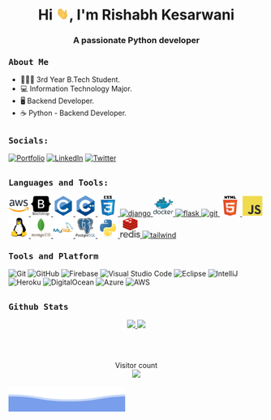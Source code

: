 <h1 align="center">Hi <img src="https://github.com/devptyagi/devptyagi/blob/main/assets/Hi.gif" height="25px">, I'm Rishabh Kesarwani</h1>
<h3 align="center">A passionate Python developer</h3>

 ### 
 <h3><b><samp>About Me</samp></b></h3>

- 👨🏻‍🎓 3rd Year B.Tech Student.
- 💻 Information Technology Major.
- 🖥 Backend Developer.
- ☕️ Python - Backend Developer.

 ## 
<h3><b><samp>Socials:</samp></b></h3>
 
[![Portfolio](https://img.shields.io/badge/Portfolio-%23000000.svg?style=for-the-badge&logo=firefox&logoColor=#FF7139)](https://irishabh.me)
[![LinkedIn](https://img.shields.io/badge/LinkedIn-%230077B5.svg?logo=linkedin&logoColor=white)](https://www.linkedin.com/in/rishabhkesarwanii/) [![Twitter](https://img.shields.io/badge/Twitter-%231DA1F2.svg?logo=Twitter&logoColor=white)](https://twitter.com/rishabh_3012) 

##
<h3><b><samp>Languages and Tools:</samp></b></h3>
<p align="left"> <a href="https://aws.amazon.com" target="_blank" rel="noreferrer"> <img src="https://raw.githubusercontent.com/devicons/devicon/master/icons/amazonwebservices/amazonwebservices-original-wordmark.svg" alt="aws" width="40" height="40"/> </a> <a href="https://getbootstrap.com" target="_blank" rel="noreferrer"> <img src="https://raw.githubusercontent.com/devicons/devicon/master/icons/bootstrap/bootstrap-plain-wordmark.svg" alt="bootstrap" width="40" height="40"/> </a> <a href="https://www.cprogramming.com/" target="_blank" rel="noreferrer"> <img src="https://raw.githubusercontent.com/devicons/devicon/master/icons/c/c-original.svg" alt="c" width="40" height="40"/> </a> <a href="https://www.w3schools.com/cpp/" target="_blank" rel="noreferrer"> <img src="https://raw.githubusercontent.com/devicons/devicon/master/icons/cplusplus/cplusplus-original.svg" alt="cplusplus" width="40" height="40"/> </a> <a href="https://www.w3schools.com/css/" target="_blank" rel="noreferrer"> <img src="https://raw.githubusercontent.com/devicons/devicon/master/icons/css3/css3-original-wordmark.svg" alt="css3" width="40" height="40"/> </a> <a href="https://www.djangoproject.com/" target="_blank" rel="noreferrer"> <img src="https://cdn.worldvectorlogo.com/logos/django.svg" alt="django" width="40" height="40"/> </a> <a href="https://www.docker.com/" target="_blank" rel="noreferrer"> <img src="https://raw.githubusercontent.com/devicons/devicon/master/icons/docker/docker-original-wordmark.svg" alt="docker" width="40" height="40"/> </a> <a href="https://flask.palletsprojects.com/" target="_blank" rel="noreferrer"> <img src="https://www.vectorlogo.zone/logos/pocoo_flask/pocoo_flask-icon.svg" alt="flask" width="40" height="40"/> </a> <a href="https://git-scm.com/" target="_blank" rel="noreferrer"> <img src="https://www.vectorlogo.zone/logos/git-scm/git-scm-icon.svg" alt="git" width="40" height="40"/> </a> <a href="https://www.w3.org/html/" target="_blank" rel="noreferrer"> <img src="https://raw.githubusercontent.com/devicons/devicon/master/icons/html5/html5-original-wordmark.svg" alt="html5" width="40" height="40"/> </a> <a href="https://developer.mozilla.org/en-US/docs/Web/JavaScript" target="_blank" rel="noreferrer"> <img src="https://raw.githubusercontent.com/devicons/devicon/master/icons/javascript/javascript-original.svg" alt="javascript" width="40" height="40"/> </a> <a href="https://www.linux.org/" target="_blank" rel="noreferrer"> <img src="https://raw.githubusercontent.com/devicons/devicon/master/icons/linux/linux-original.svg" alt="linux" width="40" height="40"/> </a> <a href="https://www.mongodb.com/" target="_blank" rel="noreferrer"> <img src="https://raw.githubusercontent.com/devicons/devicon/master/icons/mongodb/mongodb-original-wordmark.svg" alt="mongodb" width="40" height="40"/> </a> <a href="https://www.mysql.com/" target="_blank" rel="noreferrer"> <img src="https://raw.githubusercontent.com/devicons/devicon/master/icons/mysql/mysql-original-wordmark.svg" alt="mysql" width="40" height="40"/> </a> <a href="https://www.postgresql.org" target="_blank" rel="noreferrer"> <img src="https://raw.githubusercontent.com/devicons/devicon/master/icons/postgresql/postgresql-original-wordmark.svg" alt="postgresql" width="40" height="40"/> </a> <a href="https://www.python.org" target="_blank" rel="noreferrer"> <img src="https://raw.githubusercontent.com/devicons/devicon/master/icons/python/python-original.svg" alt="python" width="40" height="40"/> </a>  <a href="https://redis.io" target="_blank" rel="noreferrer"> <img src="https://raw.githubusercontent.com/devicons/devicon/master/icons/redis/redis-original-wordmark.svg" alt="redis" width="40" height="40"/> </a> <a href="https://tailwindcss.com/" target="_blank" rel="noreferrer"> <img src="https://www.vectorlogo.zone/logos/tailwindcss/tailwindcss-icon.svg" alt="tailwind" width="40" height="40"/> </a> </p>

###
<h3><b><samp>Tools and Platform</samp></b></h3>

![Git](https://img.shields.io/badge/Git-F05032?style=flat-square&logo=Git&logoColor=white)
![GitHub](https://img.shields.io/badge/GitHub-181717?style=flat-square&logo=github)
![Firebase](https://img.shields.io/badge/Firebase-ffcb2c?style=flat-square&logo=Firebase&logoColor=DD1100)
![Visual Studio Code](https://img.shields.io/badge/Visual_Studio_Code-007ACC?style=flat-square&logo=Visual-Studio-Code&logoColor=white)
![Eclipse](https://img.shields.io/badge/Eclipse-cccccc?style=flat-square&logo=eclipse&logoColor=29234f)
![IntelliJ](https://img.shields.io/badge/IntelliJ-E3445E?style=flat-square&logo=intellijidea&logoColor=white)
![Heroku](https://img.shields.io/badge/Heroku-430098?style=flat-square&logo=Heroku&logoColor=white)
![DigitalOcean](https://img.shields.io/badge/DigitalOcean-307FEF?style=flat-square&logo=DigitalOcean&logoColor=white)
![Azure](https://img.shields.io/badge/Azure-365B9E?style=flat-square&logo=microsoftazure&logoColor=white) 
![AWS](https://img.shields.io/badge/AWS-EA9836?style=flat-square&logo=amazonaws&logoColor=white) 


## 
<h3><b><samp>Github Stats</samp></b></h3>
  
<p align="center">
  <a href="https://github.com/rishabhkesarwanii"><span>
    <img height="48%" src="https://github-readme-stats.vercel.app/api?username=rishabhkesarwanii&count_private=true&show_icons=true&theme=tokyonight&&include_all_commits=true"/>
    <img height="180em" src="https://github-readme-stats-eight-theta.vercel.app/api/top-langs/?username=rishabhkesarwanii&hide=html,css,javascript,scss&layout=compact&langs_count=8&theme=tokyonight"/>
    </span></a>
</p>
<br>
<br>

<p align="center"> 
  Visitor count<br>
  <img src="https://profile-counter.glitch.me/rishabhkesarwanii/count.svg" />
</p>



![](https://github.com/devptyagi/devptyagi/blob/main/assets/bottom_header.svg)
